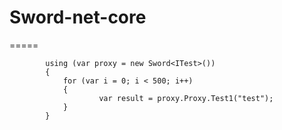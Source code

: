 # Sword-net-core
=====



            using (var proxy = new Sword<ITest>())
            {
                for (var i = 0; i < 500; i++)
                {
                        var result = proxy.Proxy.Test1("test");
                }
            }
